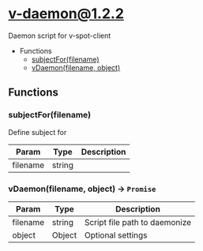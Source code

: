 # v-daemon@1.2.2

Daemon script for v-spot-client

+ Functions
  + [subjectFor(filename)](#v-daemon-function-subject-for)
  + [vDaemon(filename, object)](#v-daemon-function-v-daemon)

## Functions

<a class='md-heading-link' name="v-daemon-function-subject-for" ></a>

### subjectFor(filename)

Define subject for

| Param | Type | Description |
| ----- | --- | -------- |
| filename | string |  |

<a class='md-heading-link' name="v-daemon-function-v-daemon" ></a>

### vDaemon(filename, object) -> `Promise`



| Param | Type | Description |
| ----- | --- | -------- |
| filename | string | Script file path to daemonize |
| object | Object | Optional settings |





